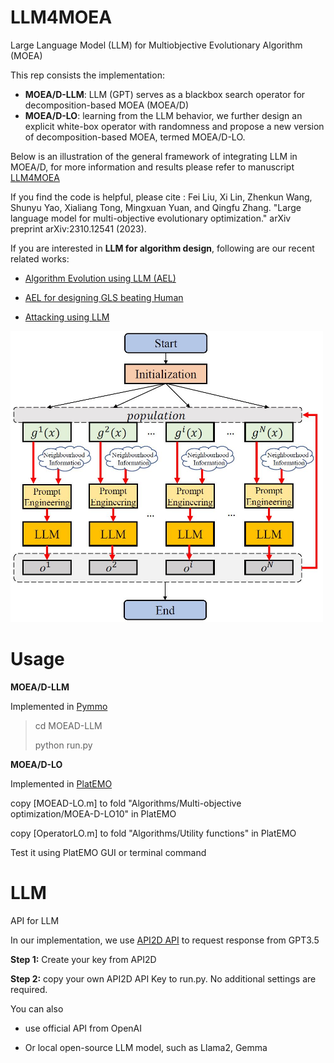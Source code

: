 # LLM4MOEA
Large Language Model (LLM) for Multiobjective Evolutionary Algorithm (MOEA)

This rep consists the implementation:

+ **MOEA/D-LLM**:  LLM (GPT) serves as a blackbox search operator for decomposition-based MOEA (MOEA/D)
+ **MOEA/D-LO**: learning from the LLM behavior, we further design an explicit white-box operator with randomness and propose a new version of decomposition-based MOEA, termed MOEA/D-LO.

Below is an illustration of the general framework of integrating LLM in MOEA/D, for more information and results please refer to manuscript [LLM4MOEA](https://arxiv.org/abs/2310.12541)

If you find the code is helpful, please cite : 
Fei Liu, Xi Lin, Zhenkun Wang, Shunyu Yao, Xialiang Tong, Mingxuan Yuan, and Qingfu Zhang. "Large language model for multi-objective evolutionary optimization." arXiv preprint arXiv:2310.12541 (2023).


If you are interested in **LLM for algorithm design**, following are our recent related works:

+ [Algorithm Evolution using LLM (AEL)](https://arxiv.org/abs/2311.15249)

+ [AEL for designing GLS beating Human](https://arxiv.org/abs/2401.02051)

+ [Attacking using LLM](https://arxiv.org/abs/2401.15335)



<img src='./figures/Framework.JPG' alt='image' width='500' height='auto'>

# Usage

**MOEA/D-LLM**

Implemented in [Pymmo](https://pymoo.org/) 

> cd MOEAD-LLM
>
> python run.py

**MOEA/D-LO**

Implemented in [PlatEMO](https://github.com/BIMK/PlatEMO)

copy [MOEAD-LO.m] to fold "Algorithms/Multi-objective optimization/MOEA-D-LO10" in PlatEMO

copy [OperatorLO.m] to fold "Algorithms/Utility functions" in PlatEMO

Test it using PlatEMO GUI or terminal command



# LLM

API for LLM

In our implementation, we use [API2D API](https://api2d.com/) to request response from GPT3.5 

**Step 1:** Create your key from API2D 

**Step 2:** copy your own API2D API Key to run.py. No additional settings are required.

You can also 

+ use official API from OpenAI

+ Or local open-source LLM model, such as Llama2, Gemma



